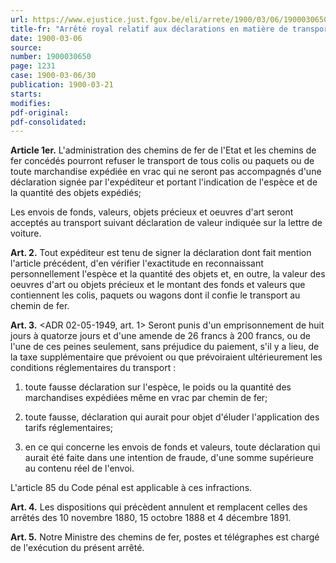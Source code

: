 ```yaml
---
url: https://www.ejustice.just.fgov.be/eli/arrete/1900/03/06/1900030650/justel
title-fr: "Arrêté royal relatif aux déclarations en matière de transport de marchandises par chemin de fer."
date: 1900-03-06
source:
number: 1900030650
page: 1231
case: 1900-03-06/30
publication: 1900-03-21
starts:
modifies:
pdf-original:
pdf-consolidated:
---
```


**Article 1er.** L'administration des chemins de fer de l'Etat et les chemins de fer concédés pourront refuser le transport de tous colis ou paquets ou de toute marchandise expédiée en vrac qui ne seront pas accompagnés d'une déclaration signée par l'expéditeur et portant l'indication de l'espèce et de la quantité des objets expédiés;

Les envois de fonds, valeurs, objets précieux et oeuvres d'art seront acceptés au transport suivant déclaration de valeur indiquée sur la lettre de voiture.

**Art. 2.** Tout expéditeur est tenu de signer la déclaration dont fait mention l'article précédent, d'en vérifier l'exactitude en reconnaissant personnellement l'espèce et la quantité des objets et, en outre, la valeur des oeuvres d'art ou objets précieux et le montant des fonds et valeurs que contiennent les colis, paquets ou wagons dont il confie le transport au chemin de fer.

**Art. 3.** <ADR 02-05-1949, art. 1> Seront punis d'un emprisonnement de huit jours à quatorze jours et d'une amende de 26 francs à 200 francs, ou de l'une de ces peines seulement, sans préjudice du paiement, s'il y a lieu, de la taxe supplémentaire que prévoient ou que prévoiraient ultérieurement les conditions réglementaires du transport :

1. toute fausse déclaration sur l'espèce, le poids ou la quantité des marchandises expédiées même en vrac par chemin de fer;

2. toute fausse, déclaration qui aurait pour objet d'éluder l'application des tarifs réglementaires;

3. en ce qui concerne les envois de fonds et valeurs, toute déclaration qui aurait été faite dans une intention de fraude, d'une somme supérieure au contenu réel de l'envoi.

L'article 85 du Code pénal est applicable à ces infractions.

**Art. 4.** Les dispositions qui précèdent annulent et remplacent celles des arrêtés des 10 novembre 1880, 15 octobre 1888 et 4 décembre 1891.

**Art. 5.** Notre Ministre des chemins de fer, postes et télégraphes est chargé de l'exécution du présent arrêté.
